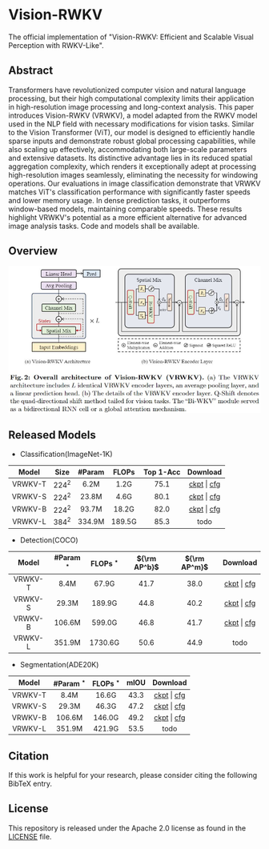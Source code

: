 # Vision-RWKV
The official implementation of "Vision-RWKV: Efficient and Scalable Visual Perception with RWKV-Like".

## Abstract
Transformers have revolutionized computer vision and natural language processing, but their high computational complexity limits their application in high-resolution image processing and long-context analysis. This paper introduces Vision-RWKV (VRWKV), a model adapted from the RWKV model used in the NLP field with necessary modifications for vision tasks. Similar to the Vision Transformer (ViT), our model is designed to efficiently handle sparse inputs and demonstrate robust global processing capabilities, while also scaling up effectively, accommodating both large-scale parameters and extensive datasets. Its distinctive advantage lies in its reduced spatial aggregation complexity, which renders it exceptionally adept at processing high-resolution images seamlessly, eliminating the necessity for windowing operations. Our evaluations in image classification demonstrate that VRWKV matches ViT's classification performance with significantly faster speeds and lower memory usage. In dense prediction tasks, it outperforms window-based models, maintaining comparable speeds. These results highlight VRWKV's potential as a more efficient alternative for advanced image analysis tasks.
Code and models shall be available.

## Overview
<div align="center">
<img width="600" alt="image" src="assets/overall_architecture.JPG">
</div>

## Released Models
- Classification(ImageNet-1K)

|  Model  |   Size   | #Param | FLOPs | Top 1-Acc |       Download       |
|:-------:|:--------:|:------:|:-----:|:---------:|:--------------------:|
| VRWKV-T |  $224^2$ |   6.2M |  1.2G |    75.1   | [ckpt](https://huggingface.co/OpenGVLab/Vision-RWKV/resolve/main/vrwkv_t_in1k_224.pth) \| [cfg](classification/configs/vrwkv/vrwkv_tiny_8xb128_in1k.py)  |
| VRWKV-S |  $224^2$ |  23.8M |  4.6G |    80.1   | [ckpt](https://huggingface.co/OpenGVLab/Vision-RWKV/resolve/main/vrwkv_s_in1k_224.pth) \| [cfg](classification/configs/vrwkv/vrwkv_small_8xb128_in1k.py) |
| VRWKV-B |  $224^2$ |  93.7M | 18.2G |    82.0   | [ckpt](https://huggingface.co/OpenGVLab/Vision-RWKV/resolve/main/vrwkv_b_in1k_224.pth) \| [cfg](classification/configs/vrwkv/vrwkv_base_16xb64_in1k.py)  |
| VRWKV-L |  $384^2$ | 334.9M | 189.5G |    85.3   | todo |

- Detection(COCO)

|  Model  | \#Param ${^\star}$ | FLOPs ${^\star}$ | ${\rm AP^b}$ | ${\rm AP^m}$ |       Download       |
|:-------:|:------------------:|:----------------:|:------------:|:------------:|:--------------------:|
| VRWKV-T |        8.4M        |       67.9G      |     41.7     |     38.0     |  [ckpt](https://huggingface.co/OpenGVLab/Vision-RWKV/resolve/main/mask_rcnn_vrwkv_adapter_tiny_fpn_1x_coco.pth) \| [cfg](detection/configs/mask_rcnn/mask_rcnn_vrwkv_adapter_tiny_fpn_1x_coco.py) |
| VRWKV-S |       29.3M        |      189.9G      |     44.8     |     40.2     |  [ckpt](https://huggingface.co/OpenGVLab/Vision-RWKV/resolve/main/mask_rcnn_vrwkv_adapter_small_fpn_1x_coco.pth) \| [cfg](detection/configs/mask_rcnn/mask_rcnn_vrwkv_adapter_small_fpn_1x_coco.py) |
| VRWKV-B |      106.6M        |      599.0G      |     46.8     |     41.7     |  [ckpt](https://huggingface.co/OpenGVLab/Vision-RWKV/resolve/main/mask_rcnn_vrwkv_adapter_base_fpn_1x_coco.pth) \| [cfg](detection/configs/mask_rcnn/mask_rcnn_vrwkv_adapter_base_fpn_1x_coco.py) |
| VRWKV-L |      351.9M        |     1730.6G      |     50.6     |     44.9     | todo |

- Segmentation(ADE20K)

|  Model  | \#Param ${^\star}$ | FLOPs ${^\star}$ |   mIOU   |       Download       |
|:-------:|:------------------:|:----------------:|:--------:|:--------------------:|
| VRWKV-T |        8.4M        |       16.6G      |   43.3   |  [ckpt](https://huggingface.co/OpenGVLab/Vision-RWKV/resolve/main/upernet_vrwkv_adapter_tiny_512_160k_ade20k.pth) \| [cfg](segmentation/configs/ade20k/upernet_vrwkv_adapter_tiny_512_160k_ade20k.py) |
| VRWKV-S |       29.3M        |       46.3G      |   47.2   |  [ckpt](https://huggingface.co/OpenGVLab/Vision-RWKV/resolve/main/upernet_vrwkv_adapter_small_512_160k_ade20k.pth) \| [cfg](segmentation/configs/ade20k/upernet_vrwkv_adapter_small_512_160k_ade20k.py) |
| VRWKV-B |      106.6M        |      146.0G      |   49.2   |  [ckpt](https://huggingface.co/OpenGVLab/Vision-RWKV/resolve/main/upernet_vrwkv_adapter_base_512_160k_ade20k.pth) \| [cfg](segmentation/configs/ade20k/upernet_vrwkv_adapter_base_512_160k_ade20k.py) |
| VRWKV-L |      351.9M        |      421.9G      |   53.5   | todo |

## Citation
If this work is helpful for your research, please consider citing the following BibTeX entry.

## License
This repository is released under the Apache 2.0 license as found in the [LICENSE](LICENSE) file.